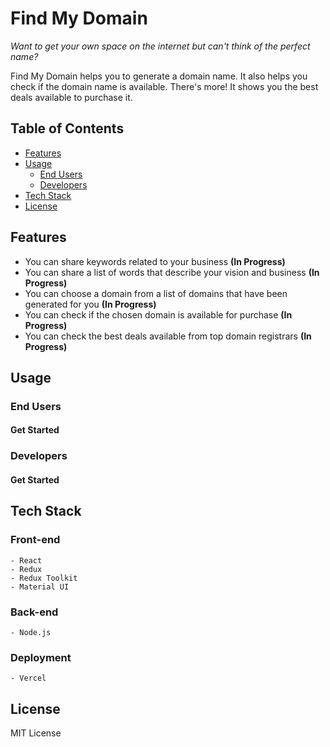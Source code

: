 # Find My Domain

_Want to get your own space on the internet but can't think of the perfect name?_

Find My Domain helps you to generate a domain name. It also helps you check if the domain name is available. There's more! It shows you the best deals available to purchase it.

## Table of Contents

- [Features](#features)
- [Usage](#usage)
  - [End Users](#end-users)
  - [Developers](#developers)
- [Tech Stack](#tech-stack)
- [License](#license)


## Features

- You can share keywords related to your business **(In Progress)**
- You can share a list of words that describe your vision and business **(In Progress)**
- You can choose a domain from a list of domains that have been generated for you **(In Progress)**
- You can check if the chosen domain is available for purchase **(In Progress)**
- You can check the best deals available from top domain registrars **(In Progress)**


## Usage

### End Users

#### Get Started

### Developers

#### Get Started


## Tech Stack

### Front-end

    - React
    - Redux
    - Redux Toolkit
    - Material UI

### Back-end  

    - Node.js
    
### Deployment

    - Vercel


## License

MIT License
